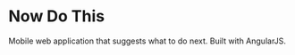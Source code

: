 Now Do This
===========

Mobile web application that suggests what to do next. Built with AngularJS.
